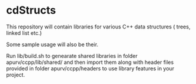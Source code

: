 cdStructs
=========

This repository will contain libraries for various C++ data structures ( trees, linked list etc.)

Some sample usage will also be their.

Run lib/build.sh to genearate shared libraries in folder apurv/ccpp/lib/shared/ and then import them along with header files provided in folder apurv/ccpp/headers to use library features in your project.
